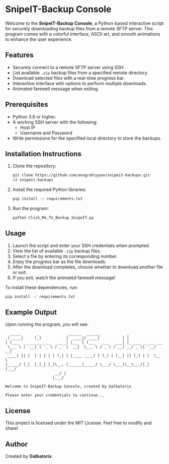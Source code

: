 # SnipeIT-Backup Console

Welcome to the **SnipeIT-Backup Console**, a Python-based interactive script for securely downloading backup files from a remote SFTP server. This program comes with a colorful interface, ASCII art, and smooth animations to enhance the user experience.

## Features
- Securely connect to a remote SFTP server using SSH.
- List available `.zip` backup files from a specified remote directory.
- Download selected files with a real-time progress bar.
- Interactive interface with options to perform multiple downloads.
- Animated farewell message when exiting.

## Prerequisites
- Python 3.8 or higher.
- A working SSH server with the following:
  - Host IP
  - Username and Password
- Write permissions for the specified local directory to store the backups.

## Installation Instructions

1. Clone the repository:
   ```bash
   git clone https://github.com/anugrahiyyan/snipeit-backups.git
   cd snipeit-backups
   ```

2. Install the required Python libraries:
   ```bash
   pip install -r requirements.txt
   ```

3. Run the program:
   ```bash
   python Click_Me_To_Backup_SnipeIT.py
   ```

## Usage
1. Launch the script and enter your SSH credentials when prompted.
2. View the list of available `.zip` backup files.
3. Select a file by entering its corresponding number.
4. Enjoy the progress bar as the file downloads.
5. After the download completes, choose whether to download another file or exit.
6. If you exit, watch the animated farewell message!

To install these dependencies, run:
```bash
pip install -r requirements.txt
```

## Example Output
Upon running the program, you will see:
```plaintext
  _____       _             ______  ______            _                  
 / ____|     (_)           |  ____|/ ____|          | |                 
| (___   _ __ _ _ __   __ _| |__  | (___   ___   ___| |_ ___  _ __ ___  
 \___ \ | '__| | '_ \ / _` |  __|  \___ \ / _ \ / __| __/ _ \| '__/ __|
 ____) || |  | | | | | (_| | |____ ____) | (_) | (__| || (_) | |  \__ \
|_____/ |_|  |_|_| |_|\__, |______|_____/ \___/ \___|\__\___/|_|  |___/
                      __/ |                                            
                     |___/                                             

Welcome to SnipeIT-Backup Console, created by Galbatorix

Please enter your credentials to continue...
```

## License
This project is licensed under the MIT License. Feel free to modify and share!

## Author
Created by **Galbatorix**.

